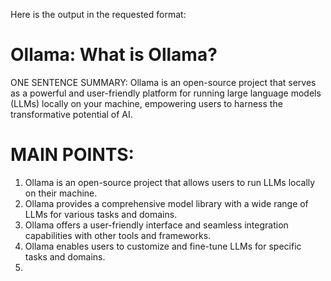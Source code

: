 Here is the output in the requested format:

# Ollama: What is Ollama?

ONE SENTENCE SUMMARY:
Ollama is an open-source project that serves as a powerful and user-friendly platform for running large language models (LLMs) locally on your machine, empowering users to harness the transformative potential of AI.

# MAIN POINTS:

1. Ollama is an open-source project that allows users to run LLMs locally on their machine.
2. Ollama provides a comprehensive model library with a wide range of LLMs for various tasks and domains.
3. Ollama offers a user-friendly interface and seamless integration capabilities with other tools and frameworks.
4. Ollama enables users to customize and fine-tune LLMs for specific tasks and domains.
5.
